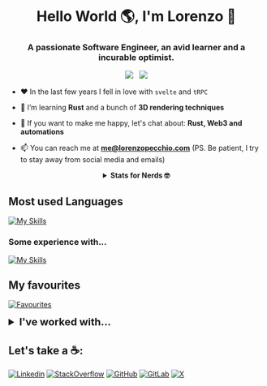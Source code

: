 <h1 align="center">Hello World 🌎, I'm Lorenzo 👋</h1>
<h3 align="center">A passionate Software Engineer, an avid learner and a incurable optimist.</h3>

<p align="center">
  <a href="https://github.com/surrealdb/surrealdb"><img src="https://img.shields.io/badge/version-v24-blue.svg?style=flat-square"></a>
  &nbsp;
  <a href="https://github.com/surrealdb/surrealdb"><img src="https://img.shields.io/badge/built_with-Love-FF3E31.svg?style=flat-square"></a>
</p>

- ❤️ In the last few years I fell in love with `svelte` and `tRPC`

- 🌱 I’m learning **Rust** and a bunch of **3D rendering techniques**

- 💬 If you want to make me happy, let's chat about: **Rust, Web3 and automations**

- 📫 You can reach me at [**me@lorenzopecchio.com**](mailto:me@lorenzopecchio.com) (PS. Be patient, I try to stay away from social media and emails)


<details align="center">
  <summary align="center">
    <strong>Stats for Nerds 🤓</strong>
  </summary>


[![Stats](https://github-readme-stats.vercel.app/api?username=loky-lp&show_icons=true&theme=transparent&layout=compact)](https://github.com/marco-souza/github-readme-stats)

[![Top Langs](https://github-readme-stats.vercel.app/api/top-langs/?username=loky-lp&langs_count=8&layout=compact&theme=transparent)](https://github.com/marco-souza/github-readme-stats)

[![Stats](https://github-readme-streak-stats.herokuapp.com?user=loky-lp&theme=transparent)](https://git.io/streak-stats)

</details>

## Most used Languages
[//]: # ([![My Skills]&#40;https://skillicons.dev/icons?i=go,ts,js,py,lua&#41;]&#40;&#41;)
[![My Skills](https://skillicons.dev/icons?i=ts,js,rust,html,css)]()

### Some experience with...
[![My Skills](https://skillicons.dev/icons?i=rust,wasm,cs,dart,php,sass,java,lua,cpp,swift,ruby)]()

## My favourites
[![Favourites](https://skillicons.dev/icons?i=pnpm,svelte,ts,tailwind,deno,postgres,webstorm)]()


<details>
  <summary style="font-size: 1.25rem">
    <strong>I've worked with...</strong>
  </summary>


  ### These frameworks:
  [![Frameworks](https://skillicons.dev/icons?i=svelte,vue,react,nuxt,next,tauri,flutter,electron,nest)]()

  ### Deployed to:
  [![Deployed to](https://skillicons.dev/icons?i=vercel,cloudflare,aws,gcp,npm)]()

  ### Using these libraries:
  [![Libraries](https://skillicons.dev/icons?i=tailwind,prisma,redux,d3,threejs,rocket,vitest,jest,mui,reactivex,jquery)]()

  ### And these tools:
  [![Tools](https://skillicons.dev/icons?i=githubactions,vite,postgres,redis,firebase,supabase,appwrite,mysql,sqlite)]()

  [![Platforms](https://skillicons.dev/icons?i=nodejs,deno,docker,workers,linux,apple,raspberrypi,windows)]()

  ## I've also dealt with:
  [![Platforms](https://skillicons.dev/icons?i=obsidian,figma,bash,neovim,vscode,androidstudio,wordpress,postman,nginx,rider,ai,pr,ps,idea,xd,au,vscodium,blender,unity,unreal)]()

  ## Things I want to learn:

  [![All](https://skillicons.dev/icons?i=ipfs,nix,solidity)]()

</details>


## Let's take a ☕️:

[![Linkedin](https://skillicons.dev/icons?i=linkedin)](https://www.linkedin.com/in/loky-lp/)
[![StackOverflow](https://skillicons.dev/icons?i=stackoverflow)](https://stackoverflow.com/users/14626710/loky)
[![GitHub](https://skillicons.dev/icons?i=github)](https://github.com/loky-lp)
[![GitLab](https://skillicons.dev/icons?i=gitlab)](https://gitlab.com/loky-lp)
[![X](https://skillicons.dev/icons?i=twitter)](https://x.com/sir_loky_lp)
